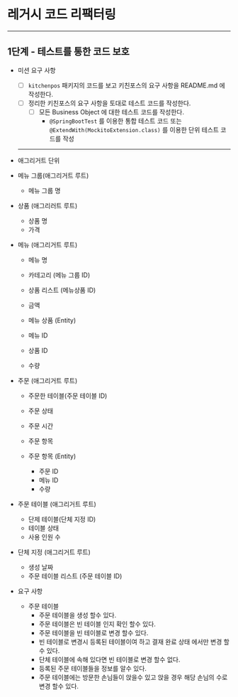# 레거시 코드 리팩터링
----
## 1단계 - 테스트를 통한 코드 보호 

- 미션 요구 사항 
  - [ ] ```kitchenpos``` 패키지의 코드를 보고 키친포스의 요구 사항을 README.md 에 작성한다.
  - [ ] 정리한 키친포스의 요구 사항을 토대로 테스트 코드를 작성한다.
    - [ ] 모든 Business Object 에 대한 테스트 코드를 작성한다.
      - ```@SpringBootTest``` 를 이용한 통합 테스트 코드 또는 ```@ExtendWith(MockitoExtension.class)``` 를 이용한 단위 테스트 코드를 작성
  
  ----------
- 애그리거트 단위
- 메뉴 그룹(애그리거트 루트)
  - 메뉴 그룹 명
  
- 상품 (애그리러트 루트)
  - 상품 명
  - 가격
  
- 메뉴 (애그리거트 루트)
  - 메뉴 명
  - 카테고리 (메뉴 그룹 ID)
  - 상품 리스트 (메뉴상품 ID)
  - 금액
  
  - 메뉴 상품 (Entity)
  - 메뉴 ID
  - 상품 ID
  - 수량
    
- 주문 (애그리거트 루트)
  - 주문한 테이블(주문 테이블 ID)
  - 주문 상태
  - 주문 시간
  - 주문 항목 
  
  - 주문 항목 (Entity) 
    - 주문 ID
    - 메뉴 ID
    - 수량

- 주문 테이블 (애그리거트 루트)
  - 단제 테이블(단체 지정 ID) 
  - 테이블 상태
  - 사용 인원 수
  
- 단체 지정 (애그리거트 루트)
  - 생성 날짜
  - 주문 테이블 리스트 (주문 테이블 ID)
  
- 요구 사항
  - 주문 테이블
    - 주문 테이블을 생성 할수 있다.
    - 주문 테이블은 빈 테이블 인지 확인 할수 있다.
    - 주문 테이블을 빈 테이블로 변경 할수 있다.
    - 빈 테이블로 변경시 등록된 테이블이여 하고 결재 완료 상태 에서만 변경 할수 있다.
    - 단체 테이블에 속해 있다면 빈 테이블로 변경 할수 없다.
    - 등록된 주문 테이블들을 정보를 알수 있다.
    - 주문 테이블에는 방문한 손님들이 앉을수 있고 앉을 경우 해당 손님의 수로 변경 할수 있다.

  
          